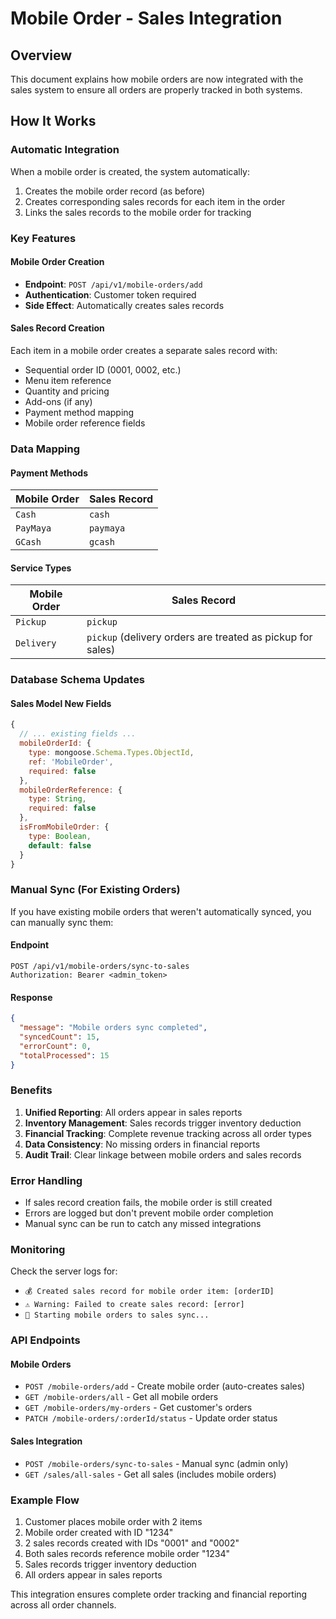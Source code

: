 # Mobile Order - Sales Integration

## Overview

This document explains how mobile orders are now integrated with the sales system to ensure all orders are properly tracked in both systems.

## How It Works

### Automatic Integration
When a mobile order is created, the system automatically:
1. Creates the mobile order record (as before)
2. Creates corresponding sales records for each item in the order
3. Links the sales records to the mobile order for tracking

### Key Features

#### Mobile Order Creation
- **Endpoint**: `POST /api/v1/mobile-orders/add`
- **Authentication**: Customer token required
- **Side Effect**: Automatically creates sales records

#### Sales Record Creation
Each item in a mobile order creates a separate sales record with:
- Sequential order ID (0001, 0002, etc.)
- Menu item reference
- Quantity and pricing
- Add-ons (if any)
- Payment method mapping
- Mobile order reference fields

### Data Mapping

#### Payment Methods
| Mobile Order | Sales Record |
|--------------|--------------|
| `Cash` | `cash` |
| `PayMaya` | `paymaya` |
| `GCash` | `gcash` |

#### Service Types
| Mobile Order | Sales Record |
|--------------|--------------|
| `Pickup` | `pickup` |
| `Delivery` | `pickup` (delivery orders are treated as pickup for sales) |

### Database Schema Updates

#### Sales Model New Fields
```javascript
{
  // ... existing fields ...
  mobileOrderId: {
    type: mongoose.Schema.Types.ObjectId,
    ref: 'MobileOrder',
    required: false
  },
  mobileOrderReference: {
    type: String,
    required: false
  },
  isFromMobileOrder: {
    type: Boolean,
    default: false
  }
}
```

### Manual Sync (For Existing Orders)

If you have existing mobile orders that weren't automatically synced, you can manually sync them:

#### Endpoint
```
POST /api/v1/mobile-orders/sync-to-sales
Authorization: Bearer <admin_token>
```

#### Response
```json
{
  "message": "Mobile orders sync completed",
  "syncedCount": 15,
  "errorCount": 0,
  "totalProcessed": 15
}
```

### Benefits

1. **Unified Reporting**: All orders appear in sales reports
2. **Inventory Management**: Sales records trigger inventory deduction
3. **Financial Tracking**: Complete revenue tracking across all order types
4. **Data Consistency**: No missing orders in financial reports
5. **Audit Trail**: Clear linkage between mobile orders and sales records

### Error Handling

- If sales record creation fails, the mobile order is still created
- Errors are logged but don't prevent mobile order completion
- Manual sync can be run to catch any missed integrations

### Monitoring

Check the server logs for:
- `💰 Created sales record for mobile order item: [orderID]`
- `⚠️ Warning: Failed to create sales record: [error]`
- `🔄 Starting mobile orders to sales sync...`

### API Endpoints

#### Mobile Orders
- `POST /mobile-orders/add` - Create mobile order (auto-creates sales)
- `GET /mobile-orders/all` - Get all mobile orders
- `GET /mobile-orders/my-orders` - Get customer's orders
- `PATCH /mobile-orders/:orderId/status` - Update order status

#### Sales Integration
- `POST /mobile-orders/sync-to-sales` - Manual sync (admin only)
- `GET /sales/all-sales` - Get all sales (includes mobile orders)

### Example Flow

1. Customer places mobile order with 2 items
2. Mobile order created with ID "1234"
3. 2 sales records created with IDs "0001" and "0002"
4. Both sales records reference mobile order "1234"
5. Sales records trigger inventory deduction
6. All orders appear in sales reports

This integration ensures complete order tracking and financial reporting across all order channels. 
